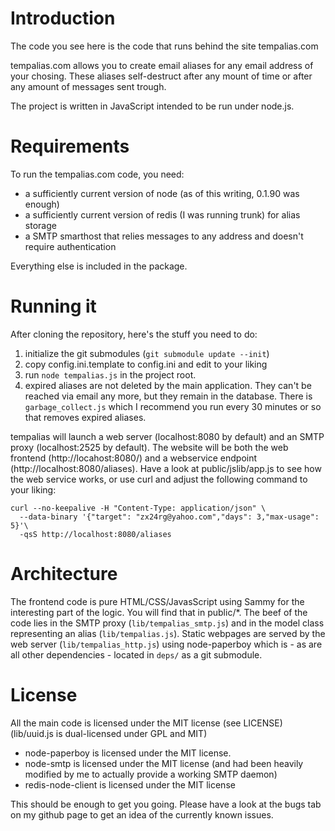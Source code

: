 Introduction
============

The code you see here is the code that runs behind the site tempalias.com

tempalias.com allows you to create email aliases for any email address of your chosing. These aliases self-destruct after any mount of time or after any amount of messages sent trough.

The project is written in JavaScript intended to be run under node.js.

Requirements
============

To run the tempalias.com code, you need:

* a sufficiently current version of node (as of this writing, 0.1.90 was enough)
* a sufficiently current version of redis (I was running trunk) for alias storage
* a SMTP smarthost that relies messages to any address and doesn't require authentication

Everything else is included in the package.

Running it
==========

After cloning the repository, here's the stuff you need to do:

1. initialize the git submodules (`git submodule update --init`)
1. copy config.ini.template to config.ini and edit to your liking
1. run `node tempalias.js` in the project root.
1. expired aliases are not deleted by the main application. They can't be reached via email any more, but they remain in 
   the database. There is `garbage_collect.js` which I recommend you run every 30 minutes or so that removes expired aliases.

tempalias will launch a web server (localhost:8080 by default) and an SMTP proxy (localhost:2525 by default). The website will be both the web frontend (http://locahost:8080/) and a webservice endpoint (http://localhost:8080/aliases). Have a look at public/jslib/app.js to see how the web service works, or use curl and adjust the following command to your liking:

    curl --no-keepalive -H "Content-Type: application/json" \
      --data-binary '{"target": "zx24rg@yahoo.com","days": 3,"max-usage": 5}'\
      -qsS http://localhost:8080/aliases

Architecture
=============

The frontend code is pure HTML/CSS/JavasScript using Sammy for the interesting part of the logic. You will find that in public/*. The beef of the code lies in the SMTP proxy (`lib/tempalias_smtp.js`) and in the model class representing an alias (`lib/tempalias.js`). Static webpages are served by the web server (`lib/tempalias_http.js`) using node-paperboy which is - as are all other dependencies - located in `deps/` as a git submodule.

License
=======

All the main code is licensed under the MIT license (see LICENSE) (lib/uuid.js is dual-licensed under GPL and MIT)

* node-paperboy is licensed under the MIT license.
* node-smtp is licensed under the MIT license (and had been heavily modified by me to actually provide a working SMTP daemon)
* redis-node-client is licensed under the MIT license


This should be enough to get you going. Please have a look at the bugs tab on my github page to get an idea of the currently known issues.
